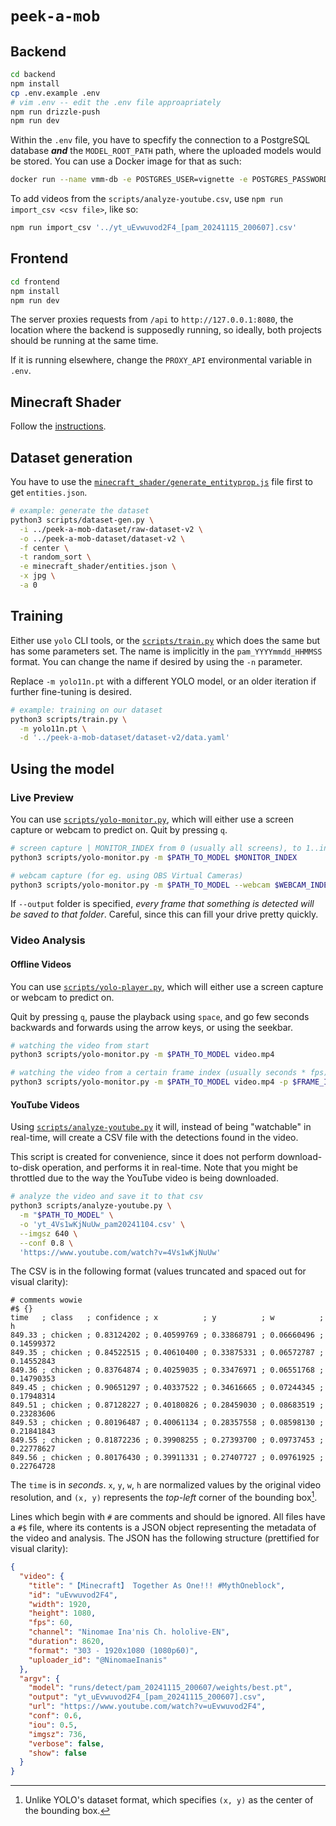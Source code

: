 # `peek-a-mob`

## Backend

```sh
cd backend
npm install
cp .env.example .env
# vim .env -- edit the .env file approapriately
npm run drizzle-push
npm run dev 
```

Within the `.env` file, you have to specfify the connection to a PostgreSQL database ***and*** the `MODEL_ROOT_PATH` path, where the uploaded models would be stored. You can use a Docker image for that as such:

```sh
docker run --name vmm-db -e POSTGRES_USER=vignette -e POSTGRES_PASSWORD=wah --restart=unless-stopped -p 127.0.0.1:5432:5432 -d postgres:alpine
```

To add videos from the `scripts/analyze-youtube.csv`, use `npm run import_csv <csv file>`, like so:

```sh
npm run import_csv '../yt_uEvwuvod2F4_[pam_20241115_200607].csv'
```

## Frontend

```sh
cd frontend
npm install
npm run dev
```

The server proxies requests from `/api` to `http://127.0.0.1:8080`, the location where the backend is supposedly running, so ideally, both projects should be running at the same time. 

If it is running elsewhere, change the `PROXY_API` environmental variable in `.env`.

## Minecraft Shader

Follow the [instructions](./minecraft_shader).

## Dataset generation

You have to use the [`minecraft_shader/generate_entityprop.js`](`minecraft_shader/generate_entityprop.js`) file first to get `entities.json`. 

```sh
# example: generate the dataset
python3 scripts/dataset-gen.py \
  -i ../peek-a-mob-dataset/raw-dataset-v2 \
  -o ../peek-a-mob-dataset/dataset-v2 \
  -f center \
  -t random_sort \
  -e minecraft_shader/entities.json \
  -x jpg \
  -a 0
```

## Training

Either use `yolo` CLI tools, or the [`scripts/train.py`](scripts/train.py) which does the same but has some parameters set. The name is implicitly in the `pam_YYYYmmdd_HHMMSS` format. You can change the name if desired by using the `-n` parameter.

Replace `-m yolo11n.pt` with a different YOLO model, or an older iteration if further fine-tuning is desired.

```sh
# example: training on our dataset
python3 scripts/train.py \
  -m yolo11n.pt \
  -d '../peek-a-mob-dataset/dataset-v2/data.yaml'
```

## Using the model

### Live Preview

You can use [`scripts/yolo-monitor.py`](scripts/yolo-monitor.py), which will either use a screen capture or webcam to predict on. Quit by pressing `q`.

```sh
# screen capture | MONITOR_INDEX from 0 (usually all screens), to 1..inf (separate screens)
python3 scripts/yolo-monitor.py -m $PATH_TO_MODEL $MONITOR_INDEX

# webcam capture (for eg. using OBS Virtual Cameras)
python3 scripts/yolo-monitor.py -m $PATH_TO_MODEL --webcam $WEBCAM_INDEX
```

If `--output` folder is specified, *every frame that something is detected will be saved to that folder*. Careful, since this can fill your drive pretty quickly.

### Video Analysis

#### Offline Videos

You can use [`scripts/yolo-player.py`](scripts/yolo-player.py), which will either use a screen capture or webcam to predict on.

Quit by pressing `q`, pause the playback using `space`, and go few seconds backwards and forwards using the arrow keys, or using the seekbar.

```sh
# watching the video from start
python3 scripts/yolo-monitor.py -m $PATH_TO_MODEL video.mp4

# watching the video from a certain frame index (usually seconds * fps)
python3 scripts/yolo-monitor.py -m $PATH_TO_MODEL video.mp4 -p $FRAME_INDEX
```

#### YouTube Videos

Using [`scripts/analyze-youtube.py`](scripts/analyze-youtube.py) it will, instead of being "watchable" in real-time, will create a CSV file with the detections found in the video. 

This script is created for convenience, since it does not perform download-to-disk operation, and performs it in real-time. Note that you might be throttled due to the way the YouTube video is being downloaded.

```sh
# analyze the video and save it to that csv
python3 scripts/analyze-youtube.py \
  -m "$PATH_TO_MODEL" \
  -o 'yt_4Vs1wKjNuUw_pam20241104.csv' \
  --imgsz 640 \
  --conf 0.8 \
  'https://www.youtube.com/watch?v=4Vs1wKjNuUw'
```

The CSV is in the following format (values truncated and spaced out for visual clarity):
```csv
# comments wowie
#$ {}
time   ; class   ; confidence ; x          ; y          ; w          ; h
849.33 ; chicken ; 0.83124202 ; 0.40599769 ; 0.33868791 ; 0.06660496 ; 0.14599372
849.35 ; chicken ; 0.84522515 ; 0.40610400 ; 0.33875331 ; 0.06572787 ; 0.14552843
849.36 ; chicken ; 0.83764874 ; 0.40259035 ; 0.33476971 ; 0.06551768 ; 0.14790353
849.45 ; chicken ; 0.90651297 ; 0.40337522 ; 0.34616665 ; 0.07244345 ; 0.17948314
849.51 ; chicken ; 0.87128227 ; 0.40180826 ; 0.28459030 ; 0.08683519 ; 0.23283606
849.53 ; chicken ; 0.80196487 ; 0.40061134 ; 0.28357558 ; 0.08598130 ; 0.21841843
849.55 ; chicken ; 0.81872236 ; 0.39908255 ; 0.27393700 ; 0.09737453 ; 0.22778627
849.56 ; chicken ; 0.80176430 ; 0.39911331 ; 0.27407727 ; 0.09761925 ; 0.22764728
```

The `time` is in *seconds*. `x`, `y`, `w`, `h` are normalized values by the original video resolution, and `(x, y)` represents the *top-left* corner of the bounding box[^1].

Lines which begin with `#` are comments and should be ignored. All files have a `#$` file, where its contents is a JSON object representing the metadata of the video and analysis. The JSON has the following structure (prettified for visual clarity):

```json
{
  "video": {
    "title": "【Minecraft】 Together As One!!! #MythOneblock",
    "id": "uEvwuvod2F4",
    "width": 1920,
    "height": 1080,
    "fps": 60,
    "channel": "Ninomae Ina'nis Ch. hololive-EN",
    "duration": 8620,
    "format": "303 - 1920x1080 (1080p60)",
    "uploader_id": "@NinomaeInanis"
  },
  "argv": {
    "model": "runs/detect/pam_20241115_200607/weights/best.pt",
    "output": "yt_uEvwuvod2F4_[pam_20241115_200607].csv",
    "url": "https://www.youtube.com/watch?v=uEvwuvod2F4",
    "conf": 0.6,
    "iou": 0.5,
    "imgsz": 736,
    "verbose": false,
    "show": false
  }
}
```

[^1]: Unlike YOLO's dataset format, which specifies `(x, y)` as the center of the bounding box.